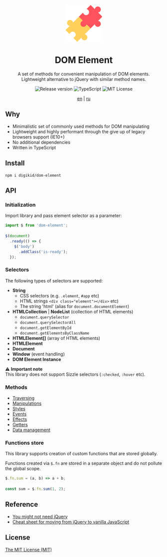 <div align="center">
  <img alt="DOM Element" src="https://github.com/digikid/dom-element/raw/main/logo.png" height="117" />
</div>

<div align="center">
  <h1>DOM Element</h1>
  <p>A set of methods for convenient manipulation of DOM elements.<br>Lightweight alternative to jQuery with similar method names.</p>
  <img src="https://img.shields.io/github/release/digikid/dom-element.svg?style=flat-square&logo=appveyor" alt="Release version">
  <img src="https://img.shields.io/github/languages/top/digikid/dom-element.svg?style=flat-square&logo=appveyor" alt="TypeScript">
  <img src="https://img.shields.io/github/license/digikid/dom-element.svg?style=flat-square&logo=appveyor" alt="MIT License">
  <p>
    <a href="https://github.com/digikid/dom-element/blob/main/README.md">en</a> | <a href="https://github.com/digikid/dom-element/blob/main/README-ru.md">ru</a></p>
</div>

## Why

- Minimalistic set of commonly used methods for DOM manipulating
- Lightweight and highly performant through the give up of legacy browsers support (IE10+)
- No additional dependencies
- Written in TypeScript

## Install

```shell
npm i digikid/dom-element
```

## API

### Initialization

Import library and pass element selector as a parameter:

```js
import $ from 'dom-element';

$(document)
  .ready(() => {
    $('body')
      .addClass('is-ready');
  });
```

<a name="selectors"></a>

### Selectors

The following types of selectors are supported:

- **String**
    - CSS selectors (e.g. `.element`, `#app` etc)
    - HTML strings `<div class="element"></div>` etc)
    - The string 'html' (alias for `document.documentElement`)
- **HTMLCollection** | **NodeList** (collection of HTML elements)
    - `document.querySelector`
    - `document.querySelectorAll`
    - `document.getElementById`
    - `document.getElementsByClassName`
- **HTMLElement[]** (array of HTML elements)
- **HTMLElement**
- **Document**
- **Window** (event handling)
- **DOM Element Instance**

:warning: **Important note**  
This library does not support Sizzle selectors (`:checked`, `:hover` etc).

### Methods

- [Traversing](https://github.com/digikid/dom-element/blob/main/docs/en/METHODS.md#traversing)
- [Manipulations](https://github.com/digikid/dom-element/blob/main/docs/en/METHODS.md#manipulation)
- [Styles](https://github.com/digikid/dom-element/blob/main/docs/en/METHODS.md#css)
- [Events](https://github.com/digikid/dom-element/blob/main/docs/en/METHODS.md#events)
- [Effects](https://github.com/digikid/dom-element/blob/main/docs/en/METHODS.md#effects)
- [Getters](https://github.com/digikid/dom-element/blob/main/docs/en/METHODS.md#getters)
- [Data management](https://github.com/digikid/dom-element/blob/main/docs/en/METHODS.md#data)

### Functions store

This library supports creation of custom functions that are stored globally.

Functions created via `$.fn` are stored in a separate object and do not pollute the global scope.

```js
$.fn.sum = (a, b) => a + b;

const sum = $.fn.sum(1, 2);
```

## Reference

- [You might not need jQuery](https://youmightnotneedjquery.com)
- [Cheat sheet for moving from jQuery to vanilla JavaScript](https://tobiasahlin.com/blog/move-from-jquery-to-vanilla-javascript/)

## License

[The MIT License (MIT)](LICENSE)
